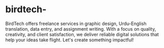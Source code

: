 # birdtech-
BirdTech offers freelance services in graphic design, Urdu-English translation, data entry, and assignment writing. With a focus on quality, creativity, and client satisfaction, we deliver reliable digital solutions that help your ideas take flight. Let's create something impactful!
